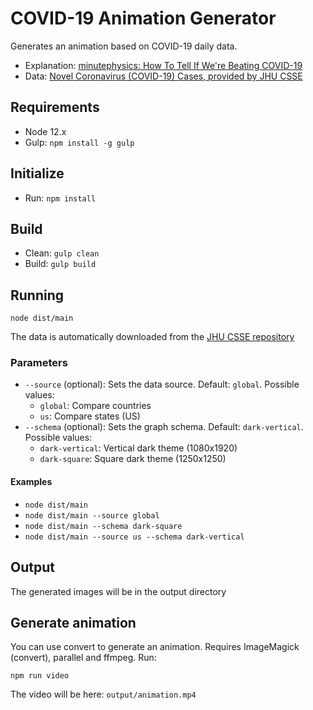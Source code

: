# COVID-19 Animation Generator

Generates an animation based on COVID-19 daily data.

- Explanation: [minutephysics: How To Tell If We're Beating COVID-19](https://www.youtube.com/watch?v=54XLXg4fYsc)
- Data: [Novel Coronavirus (COVID-19) Cases, provided by JHU CSSE](https://github.com/CSSEGISandData/COVID-19)

## Requirements

- Node 12.x
- Gulp: ```npm install -g gulp```

## Initialize

- Run: ```npm install```

## Build

- Clean: ```gulp clean```
- Build: ```gulp build```

## Running

```node dist/main```

The data is automatically downloaded from the [JHU CSSE repository](https://github.com/CSSEGISandData/COVID-19)

### Parameters

- ```--source``` (optional): Sets the data source. Default: ```global```. Possible values:
  - ```global```: Compare countries
  - ```us```: Compare states (US)
- ```--schema``` (optional): Sets the graph schema. Default: ```dark-vertical```. Possible values:
  - ```dark-vertical```: Vertical dark theme (1080x1920)
  - ```dark-square```: Square dark theme (1250x1250)

#### Examples

- ```node dist/main```
- ```node dist/main --source global```
- ```node dist/main --schema dark-square```
- ```node dist/main --source us --schema dark-vertical```

## Output

The generated images will be in the output directory

## Generate animation

You can use convert to generate an animation. Requires ImageMagick (convert), parallel and ffmpeg. Run:

```
npm run video
```

The video will be here: ```output/animation.mp4```
